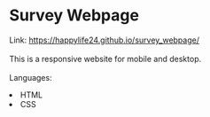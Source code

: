 # Survey Webpage
Link: https://happylife24.github.io/survey_webpage/
<br>
<br>
This is a responsive website for mobile and desktop.
<br>
<br>
Languages:
<li>HTML</li>
<li>CSS</li>
